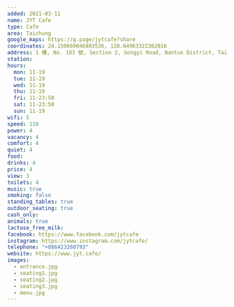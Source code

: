 ```yaml
---
added: 2021-03-11
name: JYT Cafe
type: Cafe
area: Taichung
google_maps: https://g.page/jytcafe?share
coordinates: 24.150669046883536, 120.64963322362016
address: 1 樓, No. 103 號, Section 2, Gongyi Road, Nantun District, Taichung City, 408
station: 
hours:
  mon: 11-19
  tue: 11-19
  wed: 11-19
  thu: 11-19
  fri: 11-23:50
  sat: 11-23:50
  sun: 11-19
wifi: 5
speed: 110
power: 4
vacancy: 4
comfort: 4
quiet: 4
food: 
drinks: 4
price: 4
view: 3
toilets: 4
music: true
smoking: false
standing_tables: true
outdoor_seating: true
cash_only: 
animals: true
lactose_free_milk: 
facebook: https://www.facebook.com/jytcafe
instagram: https://www.instagram.com/jytcafe/
telephone: "+886423260793"
website: https://www.jyt.cafe/
images:
  - entrance.jpg
  - seating1.jpg
  - seating2.jpg
  - seating3.jpg
  - menu.jpg
---
```

